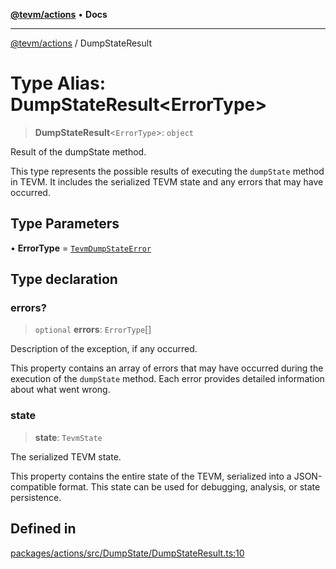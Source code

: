 [**@tevm/actions**](../README.md) • **Docs**

***

[@tevm/actions](../globals.md) / DumpStateResult

# Type Alias: DumpStateResult\<ErrorType\>

> **DumpStateResult**\<`ErrorType`\>: `object`

Result of the dumpState method.

This type represents the possible results of executing the `dumpState` method in TEVM.
It includes the serialized TEVM state and any errors that may have occurred.

## Type Parameters

• **ErrorType** = [`TevmDumpStateError`](TevmDumpStateError.md)

## Type declaration

### errors?

> `optional` **errors**: `ErrorType`[]

Description of the exception, if any occurred.

This property contains an array of errors that may have occurred during the execution
of the `dumpState` method. Each error provides detailed information about what went wrong.

### state

> **state**: `TevmState`

The serialized TEVM state.

This property contains the entire state of the TEVM, serialized into a JSON-compatible
format. This state can be used for debugging, analysis, or state persistence.

## Defined in

[packages/actions/src/DumpState/DumpStateResult.ts:10](https://github.com/evmts/tevm-monorepo/blob/main/packages/actions/src/DumpState/DumpStateResult.ts#L10)
